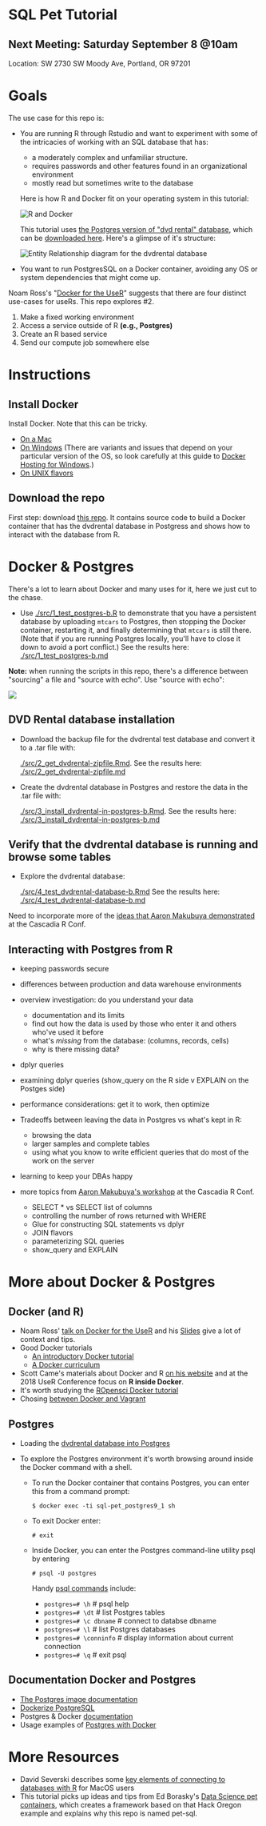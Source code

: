 SQL Pet Tutorial
=======

## Next Meeting: Saturday September 8 @10am
Location: SW 2730 SW Moody Ave, Portland, OR 97201  

# Goals

The use case for this repo is:

* You are running R through Rstudio and want to experiment with some of the intricacies of working with an SQL database that has:
    + a moderately complex and unfamiliar structure. 
    + requires passwords and other features found in an organizational environment
    + mostly read but sometimes write to the database

    Here is how R and Docker fit on your operating system in this tutorial:
    
    ![R and Docker](fig/r-and-docker.png)

    This tutorial uses [the Postgres version of "dvd rental" database](http://www.postgresqltutorial.com/postgresql-sample-database/), which can be  [downloaded here](http://www.postgresqltutorial.com/wp-content/uploads/2017/10/dvdrental.zip).  Here's a glimpse of it's structure:
    
    ![Entity Relationship diagram for the dvdrental database](fig/dvdrental-er-diagram.png)

* You want to run PostgresSQL on a Docker container, avoiding any OS or system dependencies that might come up. 

Noam Ross's "[Docker for the UseR](https://nyhackr.blob.core.windows.net/presentations/Docker-for-the-UseR_Noam-Ross.pdf)" suggests that there are four distinct use-cases for useRs.  This repo explores #2.

1. Make a fixed working environment
2. Access a service outside of R **(e.g., Postgres)**
3. Create an R based service
4. Send our compute job somewhere else

# Instructions

## Install Docker

Install Docker.  Note that this can be tricky.  

  + [On a Mac](https://docs.docker.com/docker-for-mac/install/)
  + [On Windows](https://docs.docker.com/docker-for-windows/install/) (There are variants and issues that depend on your particular version of the OS, so look carefully at this guide to [Docker Hosting for Windows](docker_hosting_for_windows.md).)
  + [On UNIX flavors](https://docs.docker.com/install/#supported-platforms)

## Download the repo

First step: download [this repo](https://github.com/smithjd/sql-pet).  It contains source code to build a Docker container that has the dvdrental database in Postgress and shows how to interact with the database from R.

# Docker & Postgres

There's a lot to learn about Docker and many uses for it, here we just cut to the chase. 

* Use [./src/1_test_postgres-b.R](./src/1_test_postgres-b.R) to demonstrate that you have a persistent database by uploading `mtcars` to Postgres, then stopping the Docker container, restarting it, and finally determining that `mtcars` is still there. (Note that if you are running Postgres locally, you'll have to close it down to avoid a port conflict.) See the results here: [./src/1_test_postgres-b.md](./src/1_test_postgres-b.md)

**Note:** when running the scripts in this repo, there's a difference between "sourcing" a file and "source with echo".  Use "source with echo":

 ![](./fig/rstudio-source-with-echo.png)


## DVD Rental database installation

* Download the backup file for the dvdrental test database and convert it to a .tar file with:

   [./src/2_get_dvdrental-zipfile.Rmd](./src/2_get_dvdrental-zipfile.Rmd). See the results here: [./src/2_get_dvdrental-zipfile.md](./src/2_get_dvdrental-zipfile.md)

* Create the dvdrental database in Postgres and restore the data in the .tar file with:

   [./src/3_install_dvdrental-in-postgres-b.Rmd](./src/3_install_dvdrental-in-postgres-b.Rmd).  See the results here: [./src/3_install_dvdrental-in-postgres-b.md](./src/3_install_dvdrental-in-postgres-b.md)

## Verify that the dvdrental database is running and browse some tables

* Explore the dvdrental database:

   [./src/4_test_dvdrental-database-b.Rmd](./src/4_test_dvdrental-database-b.Rmd) See the results here: [./src/4_test_dvdrental-database-b.md](./src/4_test_dvdrental-database-b.md)

Need to incorporate more of the [ideas that Aaron Makubuya demonstrated](https://github.com/Cascadia-R/Using_R_With_Databases/blob/master/Intro_To_R_With_Databases.Rmd) at the Cascadia R Conf.

## Interacting with Postgres from R

* keeping passwords secure
* differences between production and data warehouse environments
* overview investigation: do you understand your data
  + documentation and its limits
  + find out how the data is used by those who enter it and others who've used it before
  + what's *missing* from the database: (columns, records, cells)
  + why is there missing data?
* dplyr queries
* examining dplyr queries (show_query on the R side v EXPLAIN on the Postges side)
* performance considerations: get it to work, then optimize
* Tradeoffs between leaving the data in Postgres vs what's kept in R: 
  + browsing the data
  + larger samples and complete tables
  + using what you know to write efficient queries that do most of the work on the server
* learning to keep your DBAs happy

* more topics from [Aaron Makubuya's workshop](https://github.com/Cascadia-R/Using_R_With_Databases/blob/master/Intro_To_R_With_Databases.Rmd) at the Cascadia R Conf.

  + SELECT * vs SELECT list of columns
  + controlling the number of rows returned with WHERE 
  + Glue for constructing SQL statements vs dplyr
  + JOIN flavors
  + parameterizing SQL queries
  + show_query and EXPLAIN
  
# More about Docker & Postgres

## Docker (and R)
* Noam Ross' [talk on Docker for the UseR](https://www.youtube.com/watch?v=803oZI5dvAU&t=1) and his [Slides](https://github.com/noamross/nyhackr-docker-talk) give a lot of context and tips.
* Good Docker tutorials
  + [An introductory Docker tutorial](https://docker-curriculum.com/)
  + [A Docker curriculum](https://katacoda.com/courses/docker)
* Scott Came's materials about Docker and R [on his website](http://www.cascadia-analytics.com/2018/07/21/docker-r-p1.html) and at the 2018 UseR Conference focus on **R inside Docker**.
* It's worth studying the [ROpensci Docker tutorial](https://ropenscilabs.github.io/r-docker-tutorial/)
* Chosing [between Docker and Vagrant](https://medium.com/@Mahmoud_Zalt/vagrant-vs-docker-679c9ce4231b)

## Postgres

* Loading the [dvdrental database into Postgres](http://www.postgresqltutorial.com/load-postgresql-sample-database/)
* To explore the Postgres environment it's worth browsing around inside the Docker command with a shell.

  + To run the Docker container that contains Postgres, you can enter this from a command prompt:

    `$ docker exec -ti sql-pet_postgres9_1 sh`

  + To exit Docker enter:

    `# exit`

  + Inside Docker, you can enter the Postgres command-line utility psql by entering 

    `# psql -U postgres`

    Handy [psql commands](https://gpdb.docs.pivotal.io/gs/43/pdf/PSQLQuickRef.pdf) include:

    + `postgres=# \h`          # psql help
    + `postgres=# \dt`         # list Postgres tables
    + `postgres=# \c dbname`   # connect to databse dbname
    + `postgres=# \l`          # list Postgres databases
    + `postgres=# \conninfo`   # display information about current connection
    + `postgres=# \q`          # exit psql

## Documentation Docker and Postgres

* [The Postgres image documentation](https://docs.docker.com/samples/library/postgres/)
* [Dockerize PostgreSQL](https://docs.docker.com/engine/examples/postgresql_service/)
* Postgres & Docker [documentation](https://docs.docker.com/samples/library/postgres/#postgres_db)
* Usage examples of [Postgres with Docker](https://amattn.com/p/tutorial_postgresql_usage_examples_with_docker.html)

# More Resources
* David Severski describes some [key elements of connecting to databases with R](https://github.com/davidski/database_connections) for MacOS users
* This tutorial picks up ideas and tips from Ed Borasky's [Data Science pet containers](https://github.com/hackoregon/data-science-pet-containers), which creates a framework based on that Hack Oregon example and explains why this repo is named pet-sql.
